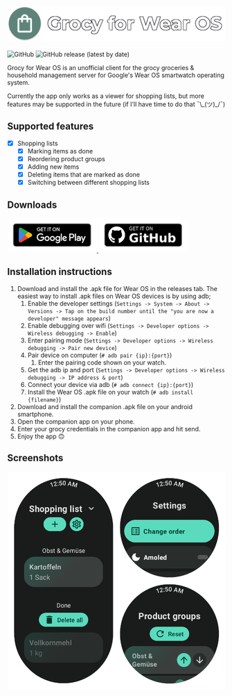 ![Grocy for Wear OS](/images/title.png)
---
![GitHub](https://img.shields.io/github/license/aimok04/grocy-for-wear-os?style=for-the-badge) ![GitHub release (latest by date)](https://img.shields.io/github/v/release/aimok04/grocy-for-wear-os?style=for-the-badge)

Grocy for Wear OS is an unofficial client for the grocy groceries & household management server for Google's Wear OS smartwatch operating system.

Currently the app only works as a viewer for shopping lists, but more features may be supported in the future (if I'll have time to do that ¯\\\_(ツ)_/¯)

## Supported features ##
- [x] Shopping lists
	- [x] Marking items as done
	- [x] Reordering product groups
	- [x] Adding new items
	- [x] Deleting items that are marked as done
	- [x] Switching between different shopping lists
	
## Downloads ##
<a href='https://play.google.com/store/apps/details?id=de.kauker.unofficial.grocy'>
	<img alt='Download from Google Play' height="80" src='images/badge_download_google.png' />
</a>

<a href='https://github.com/aimok04/grocy-for-wear-os/releases/latest'>
	<img alt='Download from Github' height="80" src='images/badge_download_github.png' />
</a>

## Installation instructions ##
1. Download and install the .apk file for Wear OS in the releases tab. The easiest way to install .apk files on Wear OS devices is by using adb;
	1. Enable the developer settings (`Settings -> System -> About -> Versions -> Tap on the build number until the "you are now a developer" message appears`)
	2. Enable debugging over wifi (`Settings -> Developer options -> Wireless debugging -> Enable`)
	3. Enter pairing mode (`Settings -> Developer options -> Wireless debugging -> Pair new device`)
	4. Pair device on computer (`# adb pair {ip}:{port}`)
		1. Enter the pairing code shown on your watch.
	5. Get the adb ip and port (`Settings -> Developer options -> Wireless debugging -> IP address & port`)
	6. Connect your device via adb (`# adb connect {ip}:{port}`)
	7. Install the Wear OS .apk file on your watch (`# adb install {filename}`)
2. Download and install the companion .apk file on your android smartphone.
3. Open the companion app on your phone.
4. Enter your grocy credentials in the companion app and hit send.
5. Enjoy the app 🙃

## Screenshots ##
![Screenshots](/images/screenshots.png)
